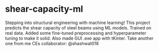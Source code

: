# shear-capacity-ml
Stepping into structural engineering with machine learning! This project predicts the shear capacity of steel beams using ML models. Trained on real data. Added some fine-tuned preprocessing and hyperparameter tuning to make it solid. Also made GUI .exe app with tKinter. Take another one from me CEs
collaborator: @shashwat018
